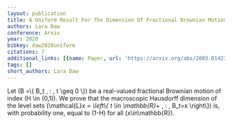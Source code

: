 ```yaml
---
layout: publication
title: A Uniform Result For The Dimension Of Fractional Brownian Motion Level Sets
authors: Lara Daw
conference: Arxiv
year: 2020
bibkey: daw2020uniform
citations: 7
additional_links: [{name: Paper, url: 'https://arxiv.org/abs/2003.01423'}]
tags: []
short_authors: Lara Daw
---
```

Let \(B =\\{ B_t \, : \, t \geq 0 \\}\) be a real-valued fractional Brownian
motion of index \(H \in (0,1)\). We prove that the macroscopic Hausdorff
dimension of the level sets \(\mathcal\{L\}_x = \left\\{ t \in \mathbb\{R\}_+ \, : \,
B_t=x \right\\}\) is, with probability one, equal to \(1-H\) for all
\(x\in\mathbb\{R\}\).